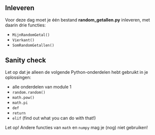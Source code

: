 ## Inleveren

Voor deze dag moet je één bestand **random\_getallen.py** inleveren, met daarin drie functies:

- `MijnRandomGetal()`
- `Vierkant()`
- `SomRandomGetallen()`

## Sanity check

Let op dat je alleen de volgende Python-onderdelen hebt gebruikt in je oplossingen:

- alle onderdelen van module 1
- `random.random()`
- `math.pow()`
- `math.pi`
- `def`
- `return`
- `elif` (find out what you can do with that!)

Let op! Andere functies van `math` en `numpy` mag je (nog) niet gebruiken!

